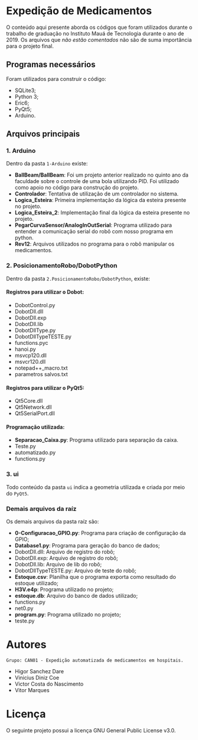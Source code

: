 # Expedição de Medicamentos
O conteúdo aqui presente aborda os códigos que foram utilizados durante o trabalho de graduação no Instituto Mauá de Tecnologia durante o ano de 2019. Os arquivos que _não estão comentados_ não são de suma importância para o projeto final.

## Programas necessários
Foram utilizados para construir o código:
- SQLite3;
- Python 3;
- Eric6;
- PyQt5;
- Arduino.

## Arquivos principais
### 1. Arduino 
Dentro da pasta `1-Arduino` existe:
- **BallBeam/BallBeam**: Foi um projeto anterior realizado no quinto ano da faculdade sobre o controle de uma bola utilizando PID. Foi utilizado como apoio no código para construção do projeto.
- **Controlador**: Tentativa de utilização de um controlador no sistema.
- **Logica_Esteira**: Primeira implementação da lógica da esteira presente no projeto.
- **Logica_Esteira_2**: Implementação final da lógica da esteira presente no projeto.
- **PegarCurvaSensor/AnalogInOutSerial**: Programa utilizado para entender a comunicação serial do robô com nosso programa em python. 
- **Rev12**: Arquivos utilizados no programa para o robô manipular os medicamentos.

### 2. PosicionamentoRobo/DobotPython
Dentro da pasta `2.PosicionamentoRobo/DobotPython`, existe:
#### Registros para utilizar o Dobot:
- DobotControl.py
- DobotDll.dll
- DobotDll.exp
- DobotDll.lib
- DobotDllType.py
- DobotDllTypeTESTE.py
- functions.pyc
- hanoi.py
- msvcp120.dll
- msvcr120.dll
- notepad++_macro.txt
- parametros salvos.txt

#### Registros para utilizar o PyQt5:
- Qt5Core.dll
- Qt5Network.dll
- Qt5SerialPort.dll

#### Programação utilizada:
- **Separacao_Caixa.py**: Programa utilizado para separação da caixa.
- Teste.py
- automatizado.py
- functions.py

### 3. ui
Todo conteúdo da pasta `ui` indica a geometria utilizada e criada por meio do `PyQt5`.

### Demais arquivos da raíz
Os demais arquivos da pasta raíz são:

- **0-Configuracao_GPIO.py**: Programa para criação de configuração da GPIO;
- **Database1.py**: Programa para geração do banco de dados;
- DobotDll.dll: Arquivo de registro do robô;
- DobotDll.exp: Arquivo de registro do robô;
- DobotDll.lib: Arquivo de lib do robô;
- DobotDllTypeTESTE.py: Arquivo de teste do robô;
- **Estoque.csv**: Planilha que o programa exporta como resultado do estoque utilizado;
- **H3V.e4p**: Programa utilizado no projeto;
- **estoque.db**: Arquivo do banco de dados utilizado;
- functions.py
- net0.py
- **program.py**: Programa utilizado no projeto;
- teste.py

# Autores
    Grupo: CAN01 - Expedição automatizada de medicamentos em hospitais.
- Higor Sanchez Dare
- Vinicius Diniz Coe
- Victor Costa do Nascimento
- Vitor Marques

# Licença
O seguinte projeto possui a licença GNU General Public License v3.0.
